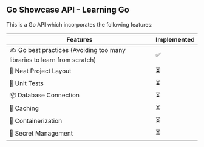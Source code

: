 ## Go Showcase API - Learning Go

This is a Go API which incorporates the following features:

| Features  | Implemented |
| ------------- | ------------- |
| ✍️ Go best practices (Avoiding too many libraries to learn from scratch)   | ✅  |
| 🧱 Neat Project Layout  | ⏳  |
| 🧪 Unit Tests  | ⏳  |
| 📦 Database Connection  | ⏳  |
| 💾 Caching  | ⏳  |
| 🥡 Containerization  | ⏳  |
| 🚫 Secret Management  | ⏳  |